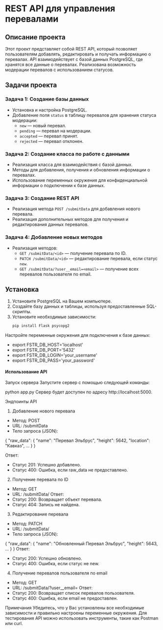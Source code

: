 # REST API для управления перевалами

## Описание проекта

Этот проект представляет собой REST API, который позволяет пользователям добавлять, редактировать и получать информацию о перевалах. API взаимодействует с базой данных PostgreSQL, где хранятся все данные о перевалах. Реализована возможность модерации перевалов с использованием статусов.

## Задачи проекта

### Задача 1: Создание базы данных
- Установка и настройка PostgreSQL.
- Добавление поля `status` в таблицу перевалов для хранения статуса модерации:
  - `new` — новый перевал.
  - `pending` — перевал на модерации.
  - `accepted` — перевал принят.
  - `rejected` — перевал отклонен.

### Задача 2: Создание класса по работе с данными
- Реализация класса для взаимодействия с базой данных.
- Методы для добавления, получения и обновления информации о перевалах.
- Использование переменных окружения для конфиденциальной информации о подключении к базе данных.

### Задача 3: Создание REST API
- Реализация метода `POST /submitData` для добавления нового перевала.
- Реализация дополнительных методов для получения и редактирования данных перевалов.

### Задача 4: Добавление новых методов
- Реализация методов:
  - `GET /submitData/<id>` — получение перевала по ID.
  - `PATCH /submitData/<id>` — редактирование перевала, если статус `new`.
  - `GET /submitData/?user__email=<email>` — получение всех перевалов пользователя по email.

## Установка

1. Установите PostgreSQL на Вашем компьютере.
2. Создайте базу данных и таблицы, используя предоставленные SQL-скрипты.
3. Установите необходимые зависимости:
   ```bash
   pip install Flask psycopg2
Настройте переменные окружения для подключения к базе данных:

- export FSTR_DB_HOST='localhost'
- export FSTR_DB_PORT='5432'
- export FSTR_DB_LOGIN='your_username'
- export FSTR_DB_PASS='your_password'

#### Использование API
Запуск сервера
Запустите сервер с помощью следующей команды:


python app.py
Сервер будет доступен по адресу http://localhost:5000.

Эндпоинты API
1. Добавление нового перевала
- Метод: POST
- URL: /submitData
- Тело запроса (JSON):

{
    "raw_data": {
        "name": "Перевал Эльбрус",
        "height": 5642,
        "location": "Кавказ",
        ...
    }
}

Ответ:
- Статус 201: Успешно добавлено.
- Статус 400: Ошибка, если raw_data не предоставлено.
2. Получение перевала по ID
- Метод: GET
- URL: /submitData/<id>
Ответ:
- Статус 200: Возвращает объект перевала.
- Статус 404: Запись не найдена.
3. Редактирование перевала
- Метод: PATCH
- URL: /submitData/<id>
- Тело запроса (JSON):

{
    "raw_data": {
        "name": "Обновленный Перевал Эльбрус",
        "height": 5643,
        ...
    }
}
Ответ:
- Статус 200: Успешно обновлено.
- Статус 400: Ошибка, если статус не new.
4. Получение перевалов пользователя по email
- Метод: GET
- URL: /submitData/?user__email=<email>
Ответ:
- Статус 200: Возвращает список перевалов пользователя.
- Статус 400: Ошибка, если email не предоставлен.
  
Примечания
Убедитесь, что у Вас установлены все необходимые зависимости и правильно настроены переменные окружения.
Для тестирования API можно использовать инструменты, такие как Postman или curl.
